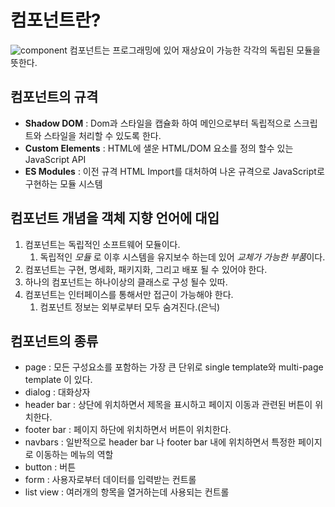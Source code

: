 # 컴포넌트란?
![component](컴포넌트.webp)
컴포넌트는 프로그래밍에 있어 재상요이 가능한 각각의 독립된 모듈을 뜻한다.
## 컴포넌트의 규격
* **Shadow DOM** : Dom과 스타일을 캡슐화 하여 메인으로부터 독립적으로 스크립트와 스타일을 처리할 수 있도록 한다.
* **Custom Elements** : HTML에 샐운 HTML/DOM 요소를 정의 할수 있는 JavaScript API
* **ES Modules** : 이전 규격 HTML Import를 대처하여 나온 규격으로 JavaScript로 구현하는 모듈 시스템
## 컴포넌트 개념을 객체 지향 언어에 대입
1. 컴포넌트는 독립적인 소프트웨어 모듈이다.
   1. 독립적인 *모듈* 로 이후 시스템을 유지보수 하는데 있어 *교체가 가능한 부품*이다.
2. 컴포넌트는 구현, 명세화, 패키지화, 그리고 배포 될 수 있어야 한다.
3. 하나의 컴포넌트는 하나이상의 클래스로 구성 될수 있따.
4. 컴포넌트는 인터페이스를 통해서만 접근이 가능해야 한다.
   1. 컴포넌트 정보는 외부로부터 모두 숨겨진다.(은닉)

## 컴포넌트의 종류
* page : 모든 구성요소를 포함하는 가장 큰 단위로 single template와 multi-page template 이 있다.
* dialog : 대화상자
* header bar : 상단에 위치하면서 제목을 표시하고 페이지 이동과 관련된 버튼이 위치한다.
* footer bar : 페이지 하단에 위치하면서 버튼이 위치한다.
* navbars : 일반적으로 header bar 나 footer bar 내에 위치하면서 특정한 페이지로 이동하는 메뉴의 역할
* button : 버튼
* form : 사용자로부터 데이터를 입력받는 컨트롤
* list view : 여러개의 항목을 열거하는데 사용되는 컨트롤 